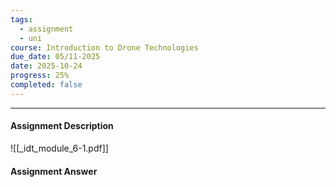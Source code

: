 ```yaml
---
tags:
  - assignment
  - uni
course: Introduction to Drone Technologies
due_date: 05/11-2025
date: 2025-10-24
progress: 25%
completed: false
---
```

--- 
#### Assignment Description
![[_idt_module_6-1.pdf]]

#### Assignment Answer